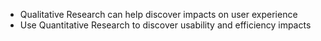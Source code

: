 
- Qualitative Research can help discover impacts on user experience
- Use Quantitative Research to discover usability and efficiency impacts